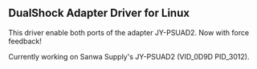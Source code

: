 ## DualShock Adapter Driver for Linux

This driver enable both ports of the adapter JY-PSUAD2. Now with force feedback!

Currently working on Sanwa Supply's JY-PSUAD2 (VID_0D9D PID_3012).